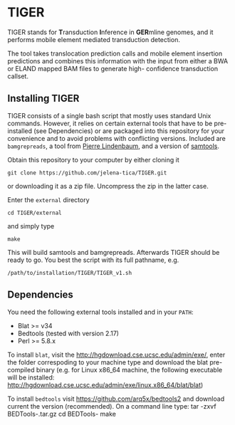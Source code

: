 # TIGER
TIGER stands for **T**ransduction **I**nference in **GER**mline genomes, 
and it performs mobile element mediated transduction detection.

The tool takes translocation prediction calls and mobile element 
insertion predictions and combines this information with the input 
from either a BWA or ELAND mapped BAM files to generate high-
confidence transduction callset.

Installing TIGER
----------------
TIGER consists of a single bash script that mostly uses standard Unix 
commands. However, it relies on certain external tools that have to be 
pre-installed (see Dependencies) or are packaged into this repository
for your convenience and to avoid problems with conflicting versions.
Included are `bamgrepreads`, a tool from [Pierre Lindenbaum](http://code.google.com/p/variationtoolkit),
and a version of [samtools](http://sourceforge.net/projects/samtools/files/samtools/0.1.17/). 

Obtain this repository to your computer by either cloning it

	git clone https://github.com/jelena-tica/TIGER.git

or downloading it as a zip file. Uncompress the zip in the latter case.

Enter the `external` directory

	cd TIGER/external

and simply type

	make

This will build samtools and bamgrepreads. Afterwards TIGER should be 
ready to go. You best the script with its full pathname, e.g.

	/path/to/installation/TIGER/TIGER_v1.sh


Dependencies
------------

You need the following external tools installed and in your `PATH`:
* Blat >= v34
* Bedtools (tested with version 2.17)
* Perl >= 5.8.x

To install `blat`, visit the http://hgdownload.cse.ucsc.edu/admin/exe/, 
enter the folder correspoding to your machine type and download the 
blat pre-compiled binary (e.g. for Linux x86_64 machine, the following 
executable will be installed:
http://hgdownload.cse.ucsc.edu/admin/exe/linux.x86_64/blat/blat)

To install `bedtools` visit https://github.com/arq5x/bedtools2 and
download current the version (recommended). On a command line type:
	tar -zxvf BEDTools-<version>.tar.gz
	cd BEDTools-<version>
	make




